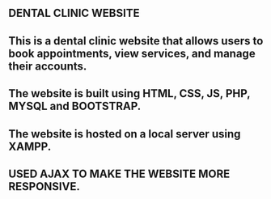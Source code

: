 ## DENTAL CLINIC WEBSITE

## This is a dental clinic website that allows users to book appointments, view services, and manage their accounts.

## The website is built using HTML, CSS, JS, PHP, MYSQL and BOOTSTRAP.

## The website is hosted on a local server using XAMPP.

## USED AJAX TO MAKE THE WEBSITE MORE RESPONSIVE.
